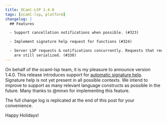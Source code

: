 ```yaml
---
title: OCaml-LSP 1.4.0
tags: [ocaml-lsp, platform]
changelog: |
  ## Features

  - Support cancellation notifications when possible. (#323)

  - Implement signature help request for functions (#324)

  - Server LSP requests & notifications concurrently. Requests that require merlin
    are still serialized. (#330)
---
```


On behalf of the ocaml-lsp team, it is my pleasure to announce version 1.4.0. This release introduces support for [automatic signature help](https://code.visualstudio.com/api/language-extensions/programmatic-language-features#help-with-function-and-method-signatures). Signature help is not yet present in all possible contexts. We intend to improve to support as many relevant language constructs as possible in the future. Many thanks to @mnxn for implementing this feature.

The full change log is replicated at the end of this post for your convenience.

Happy Holidays!

